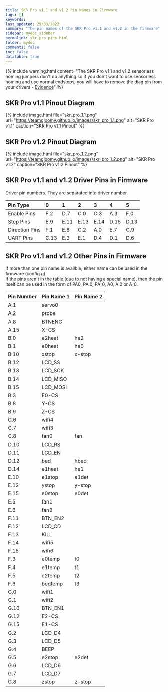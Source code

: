 ```yaml
---
title: SKR Pro v1.1 and v1.2 Pin Names in Firmware
tags: []
keywords: 
last_updated: 29/03/2022
summary: "The pin names of the SKR Pro v1.1 and v1.2 in the firmware"
sidebar: mydoc_sidebar
permalink: skr_pro_pins.html
folder: mydoc
comments: false
toc: false
datatable: true
---
```


{% include warning.html content="The SKR Pro v1.1 and v1.2 sensorless homing jumpers don't do anything so if you don't want to use sensorless homing and use normal endstops, you will have to remove the diag pin from your drivers - [Evidence](https://github.com/bigtreetech/BIGTREETECH-GTR-V1.0/issues/12)" %}

## SKR Pro v1.1 Pinout Diagram

{% include image.html file="skr_pro_1.1.png" url="https://teamgloomy.github.io/images/skr_pro_1.1.png" alt="SKR Pro v1.1" caption="SKR Pro v1.1 Pinout" %}

## SKR Pro v1.2 Pinout Diagram

{% include image.html file="skr_pro_1.2.png" url="https://teamgloomy.github.io/images/skr_pro_1.2.png" alt="SKR Pro v1.2" caption="SKR Pro v1.2 Pinout" %}

## SKR Pro v1.1 and v1.2 Driver Pins in Firmware

Driver pin numbers. They are separated into driver number.

<div class="datatable-begin"></div>

|Pin Type|0|1|2|3|4|5|
| :------------- |:-------------|:-------------|:-------------|:-------------|:-------------|:-----|
|Enable Pins|F.2|D.7|C.0|C.3|A.3|F.0|
|Step Pins|E.9|E.11|E.13|E.14|D.15|D.13|
|Direction Pins|F.1|E.8|C.2|A.0|E.7|G.9|
|UART Pins|C.13|E.3|E.1|D.4|D.1|D.6|

<div class="datatable-end"></div>

## SKR Pro v1.1 and v1.2 Other Pins in Firmware 

If more than one pin name is availble, either name can be used in the firmware (config.g).  
If the pins aren't in the table (due to not having a special name), then the pin itself can be used in the form of PA0, PA.0, PA_0, A0, A.0 or A_0.  

<div class="datatable-begin"></div>

|Pin Number|Pin Name 1|Pin Name 2|
| :------------- |:-------------|:-------------|
|A.1| servo0||
|A.2| probe||
|A.8|BTNENC||
|A.15| X-CS||
|B.0| e2heat|he2|
|B.1| e0heat|he0|
|B.10| xstop|x-stop|
|B.12|LCD_SS||
|B.13|LCD_SCK||
|B.14|LCD_MISO||
|B.15|LCD_MOSI||
|B.3| E0-CS||
|B.8| Y-CS||
|B.9| Z-CS||
|C.6| wifi4||
|C.7| wifi3||
|C.8| fan0|fan|
|D.10|LCD_RS||
|D.11|LCD_EN||
|D.12| bed|hbed|
|D.14| e1heat|he1|
|E.10| e1stop|e1det|
|E.12| ystop|y-stop|
|E.15| e0stop|e0det|
|E.5| fan1||
|E.6| fan2||
|F.11|BTN_EN2||
|F.12|LCD_CD||
|F.13|KILL||
|F.14| wifi5||
|F.15| wifi6||
|F.3| e0temp|t0|
|F.4| e1temp|t1|
|F.5| e2temp|t2|
|F.6| bedtemp|t3|
|G.0| wifi1||
|G.1| wifi2||
|G.10|BTN_EN1||
|G.12| E2-CS||
|G.15| E1-CS||
|G.2|LCD_D4||
|G.3|LCD_D5||
|G.4| BEEP||
|G.5| e2stop|e2det|
|G.6|LCD_D6||
|G.7|LCD_D7||
|G.8| zstop|z-stop|

<div class="datatable-end"></div>